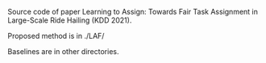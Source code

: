 Source code of paper Learning to Assign: Towards Fair Task Assignment in Large-Scale Ride Hailing (KDD 2021).

Proposed method is in ./LAF/

Baselines are in other directories.